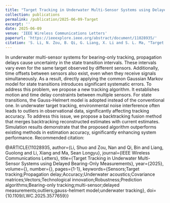```yaml
---
title: "Target Tracking in Underwater Multi-Sensor Systems using Delayed Bearing-Only Measurements"
collection: publications
permalink: /publication/2025-06-09-Target
excerpt: ''
date: 2025-06-09
venue: 'IEEE Wireless Communications Letters'
paperurl: 'https://ieeexplore.ieee.org/abstract/document/11028935/'
citation: 'S. Li, N. Zou, B. Qi, G. Liang, X. Li and S. L. Ma, "Target Tracking in Underwater Multi-Sensor Systems using Delayed Bearing-Only Measurements," in IEEE Wireless Communications Letters, doi: 10.1109/LWC.2025.3577659. '
---
```


In underwater multi-sensor systems for bearing-only tracking, propagation delays cause uncertainty in the state transition intervals. These intervals vary even for the same target observed by different sensors. Additionally, time offsets between sensors also exist, even when they receive signals simultaneously. As a result, directly applying the common Gaussian Markov model for state transitions introduces significant systematic errors. To address this problem, we propose a new tracking algorithm. It establishes motion and time delay constraints between multiple sensors. For state transitions, the Gauss-Helmert model is adopted instead of the conventional one. In underwater target tracking, environmental noise interference often leads to outliers in observational data, significantly affecting tracking accuracy. To address this issue, we propose a backtracking fusion method that merges backtracking reconstructed estimates with current estimates. Simulation results demonstrate that the proposed algorithm outperforms existing methods in estimation accuracy, significantly enhancing system performance.
Recommended citation: 

@ARTICLE{11028935,
  author={Li, Shuo and Zou, Nan and Qi, Bin and Liang, Guolong and Li, Xiang and Ma, Sean Longyu},
  journal={IEEE Wireless Communications Letters}, 
  title={Target Tracking in Underwater Multi-Sensor Systems using Delayed Bearing-Only Measurements}, 
  year={2025},
  volume={},
  number={},
  pages={1-1},
  keywords={Sensors;Target tracking;Propagation delay;Accuracy;Underwater acoustics;Covariance matrices;Vectors;Technological innovation;Robustness;Prediction algorithms;Bearing-only tracking;multi-sensor;delayed measurements;outliers;gauss-helmert model;underwater tracking},
  doi={10.1109/LWC.2025.3577659}}
